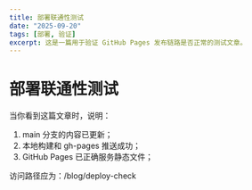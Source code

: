 ```yaml
---
title: 部署联通性测试
date: "2025-09-20"
tags: [部署, 验证]
excerpt: 这是一篇用于验证 GitHub Pages 发布链路是否正常的测试文章。
---
```


# 部署联通性测试

当你看到这篇文章时，说明：

1. main 分支的内容已更新；
2. 本地构建和 gh-pages 推送成功；
3. GitHub Pages 已正确服务静态文件；

访问路径应为：/blog/deploy-check

